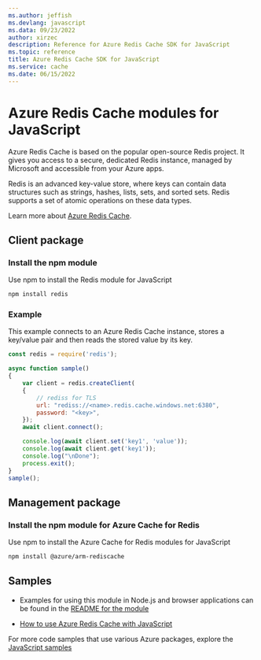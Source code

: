 ```yaml
---
ms.author: jeffish
ms.devlang: javascript
ms.data: 09/23/2022
author: xirzec
description: Reference for Azure Redis Cache SDK for JavaScript
ms.topic: reference
title: Azure Redis Cache SDK for JavaScript
ms.service: cache
ms.date: 06/15/2022
---
```

# Azure Redis Cache modules for JavaScript

Azure Redis Cache is based on the popular open-source Redis project. It gives you access to a secure, dedicated Redis instance, managed by Microsoft and accessible from your Azure apps.

Redis is an advanced key-value store, where keys can contain data structures such as strings, hashes, lists, sets, and sorted sets. Redis supports a set of atomic operations on these data types.

Learn more about [Azure Redis Cache](/azure/redis-cache/).

## Client package

### Install the npm module

Use npm to install the Redis module for JavaScript

```bash
npm install redis
```

### Example

This example connects to an Azure Redis Cache instance, stores a key/value pair and then reads the stored value by its key.

```javascript
const redis = require('redis');

async function sample() 
{
    var client = redis.createClient(
    {
        // rediss for TLS
        url: "rediss://<name>.redis.cache.windows.net:6380",
        password: "<key>",
    });
    await client.connect();

    console.log(await client.set('key1', 'value'));
    console.log(await client.get('key1'));
    console.log("\nDone");
    process.exit();
}
sample();
```

## Management package

### Install the npm module for Azure Cache for Redis

Use npm to install the Azure Cache for Redis modules for JavaScript

```bash
npm install @azure/arm-rediscache
```

## Samples

* Examples for using this module in Node.js and browser applications can be found in the [README for the module](https://www.npmjs.com/package/@azure/arm-rediscache)

* [How to use Azure Redis Cache with JavaScript](/azure/redis-cache/cache-nodejs-get-started)

For more code samples that use various Azure packages, explore the [JavaScript samples](/samples/browse/?languages=javascript)